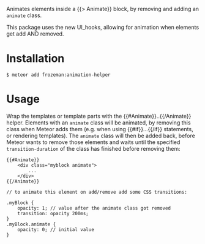 Animates elements inside a {{> Animate}} block, by removing and adding an `animate` class.

This package uses the new UI_hooks, allowing for animation when elements get add AND removed.


Installation
============

    $ meteor add frozeman:animation-helper

Usage
=====


Wrap the templates or template parts with the {{#Animate}}..{{/Animate}} helper. Elements with an `animate` class will be animated, by removing this class when Meteor adds them (e.g. when using {{#if}}...{{/if}} statements, or rendering templates).
The `animate` class will then be added back, before Meteor wants to remove those elements and waits until the specified `transition-duration` of the class has finished before removing them:

	{{#Animate}}
		<div class="myblock animate">
			...
		</div>
	{{/Animate}}

	// to animate this element on add/remove add some CSS transitions:

	.myBlock {
		opacity: 1; // value after the animate class got removed
		transition: opacity 200ms;
	}
	.myBlock.animate {
		opacity: 0; // initial value
	}